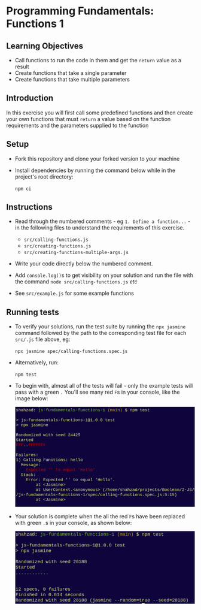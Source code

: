 # Programming Fundamentals: Functions 1

## Learning Objectives

- Call functions to run the code in them and get the `return` value as a result
- Create functions that take a single parameter
- Create functions that take multiple parameters

## Introduction

In this exercise you will first call some predefined functions and then create your own functions that must `return` a value based on the function requirements and the parameters supplied to the function

## Setup

- Fork this repository and clone your forked version to your machine
- Install dependencies by running the command below while in the project's root directory:

  `npm ci`

## Instructions

- Read through the numbered comments - eg `1. Define a function...` - in the following files to understand the requirements of this exercise.
  - `src/calling-functions.js`
  - `src/creating-functions.js`
  - `src/creating-functions-multiple-args.js`

- Write your code directly below the numbered comment.

- Add `console.log()`s to get visibility on your solution and run the file with the command `node src/calling-functions.js` *etc*

- See `src/example.js` for some example functions

## Running tests

- To verify your solutions, run the test suite by running the `npx jasmine` command followed by the path to the corresponding test file for each `src/.js` file above, eg:

    `npx jasmine spec/calling-functions.spec.js`

- Alternatively, run:

  `npm test`

- To begin with, almost all of the tests will fail - only the example tests will pass with a green `.` You'll see many red `F`s in your console, like the image below:

  ![](./img/test-fail.png)

- Your solution is complete when the all the red `F`s have been replaced with green `.`s in your console, as shown below:

  ![](./img/test-pass.png)
